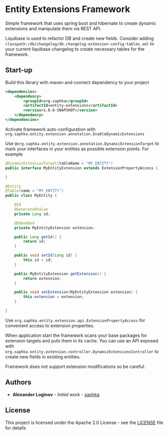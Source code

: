 # Entity Extensions Framework
Simple framework that uses spring boot and hibernate to create dynamic extensions and manipulate them via REST API.

Liquibase is used to refactor DB and create new fields.
Consider adding `classpath:/db/changelog/db.changelog-extension-config-tables.xml` to your current liquibase changelog to create necessary tables for the framework.

## Start-up

Build this library with maven and connect dependency to your project
```xml
<dependencies>
    <dependency>
        <groupId>org.saphka</groupId>
        <artifactId>entity-extensions</artifactId>
        <version>1.0.0-SNAPSHOT</version>
    </dependency>
</dependencies>
``` 

Activate framework auto-configuration with `org.saphka.entity.extension.annotation.EnableDynamicExtensions`

Use `@org.saphka.entity.extension.annotation.DynamicExtensionTarget` to mark your interfaces in your entities as possible extension points.
For example
```java
@DynamicExtensionTarget(tableName = "MY_ENTITY")
public interface MyEntityExtension extends ExtensionPropertyAccess {

}
```

```java
@Entity
@Table(name = "MY_ENTITY")
public class MyEntity {

	@Id
	@GeneratedValue
	private Long id;

	@Embedded
	private MyEntityExtension extension;

	public Long getId() {
		return id;
	}

	public void setId(Long id) {
		this.id = id;
	}

	public MyEntityExtension getExtension() {
		return extension;
	}

	public void setExtension(MyEntityExtension extension) {
		this.extension = extension;
	}

}
```

Use `org.saphka.entity.extension.api.ExtensionPropertyAccess` for convenient access to extension properties.

When application start the framework scans your base packages for extension targets and puts them in its cache.
You can use an API exposed with `org.saphka.entity.extension.controller.DynamicExtensionsController` to create new fields in existing entities.

Framework does not support extension modifications so be careful.

## Authors

* **Alexander Loginov** - *Initial work* - [saphka](https://github.com/saphka)

## License

This project is licensed under the Apache 2.0 License - see the [LICENSE](LICENSE) file for details
